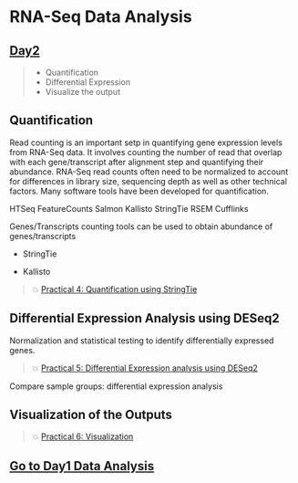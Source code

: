 # RNA-Seq Data Analysis

## [Day2](rna-seq-wes-data-analysis-day2.md)


> -  Quantification
> -  Differential Expression
> -  Visualize the output


## Quantification

Read counting is an important setp in quantifying gene expression levels from RNA-Seq data.  It involves counting the number of read that overlap with each gene/transcript after alignment step and quantifying their abundance.  RNA-Seq read counts often need to be normalized to account for differences in library size, sequencing depth as well as other technical factors.  Many software tools have been developed for quantification.


HTSeq
FeatureCounts
Salmon
Kallisto
StringTie
RSEM
Cufflinks

Genes/Transcripts counting tools can be used to obtain abundance of genes/transcripts 

* StringTie 

* Kallisto

> :boom: [Practical 4: Quantification using StringTie](practical-expression-quantification.md)

## Differential Expression Analysis using DESeq2

Normalization and statistical testing to identify differentially expressed genes.

> :boom: [Practical 5: Differential Expression analysis using DESeq2](analyzing-RNA-seq-data-with-DESeq2.md)

Compare sample groups: differential expression analysis


## Visualization of the Outputs

> :boom: [Practical 6: Visualization](analyzing-RNA-seq-data-with-DESeq2-data-visualization.md)

## [Go to Day1 Data Analysis](rna-seq-wes-data-analysis-day1.md)
